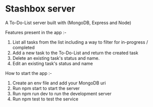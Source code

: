 # Stashbox server

A To-Do-List server built with (MongoDB, Express and Node)

Features present in the app :-

1. List all tasks from the list including a way to filter for in-progress / completed
2. Add a new task to the To-Do-List and return the created task
3. Delete an existing task's status and name.
4. Edit an existing task's status and name

How to start the app :-

1. Create an env file and add your MongoDB uri
2. Run npm start to start the server
3. Run npm run dev to run the development server
4. Run npm test to test the service